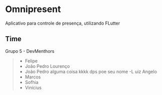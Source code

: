 # Omnipresent

Aplicativo para controle de presença, utilizando FLutter

## Time

Grupo 5 - DevMenthors

> - Felipe
> - João Pedro Lourenço
> - João Pedro alguma coisa kkkk dps poe seu nome
> -L uiz Angelo
> - Marcos
> - Sofhia 
> - Vinícius
